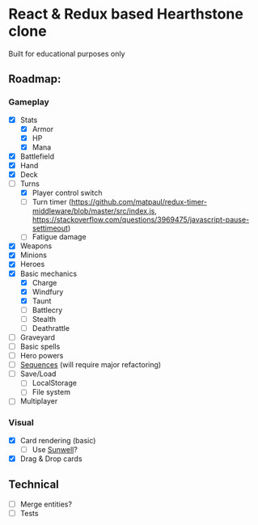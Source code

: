 # React & Redux based Hearthstone clone
Built for educational purposes only

## Roadmap:

### Gameplay
* [x] Stats
  * [x] Armor
  * [x] HP
  * [x] Mana
* [x] Battlefield
* [x] Hand
* [x] Deck
* [ ] Turns
  * [x] Player control switch
  * [ ] Turn timer 
  (https://github.com/matpaul/redux-timer-middleware/blob/master/src/index.js, https://stackoverflow.com/questions/3969475/javascript-pause-settimeout)
  * [ ] Fatigue damage
* [x] Weapons
* [x] Minions
* [x] Heroes
* [x] Basic mechanics
  * [x] Charge
  * [x] Windfury
  * [x] Taunt
  * [ ] Battlecry
  * [ ] Stealth
  * [ ] Deathrattle
* [ ] Graveyard
* [ ] Basic spells
* [ ] Hero powers
* [ ] [Sequences](https://hearthstone.gamepedia.com/Advanced_rulebook#Advanced_mechanics_101_.28READ_THIS_FIRST.29) (will require major refactoring)
* [ ] Save/Load
  * [ ] LocalStorage
  * [ ] File system
* [ ] Multiplayer

### Visual
* [x] Card rendering (basic)
  * [ ] Use [Sunwell](https://github.com/HearthSim/Sunwell)?
* [x] Drag & Drop cards

## Technical
* [ ] Merge entities?
* [ ] Tests
